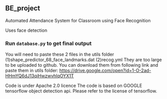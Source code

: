 
## BE_project
Automated Attendance System for Classroom using Face Recognition

Uses face detection 
### Run `database.py` to get final output

You will need to paste these 2 files in the utils folder
    (1)shape_predictor_68_face_landmarks.dat
    (2)recog.yml
They are too large to be uploaded to github.
You can download them from following link and paste them in utils folder:
https://drive.google.com/open?id=1-O-2ad-HHmYQ6dJ13qiHwzwvhlqOYX1T

Code is under Apache 2.0 licence
The code is based on GOOGLE tensorflow object detection api. Please refer to the license of tensorflow.
